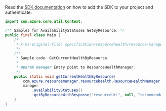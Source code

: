 Read the [SDK documentation](https://github.com/Azure/azure-sdk-for-java/blob/azure-resourcemanager-resourcehealth_1.0.0-beta.2/sdk/resourcehealth/azure-resourcemanager-resourcehealth/README.md) on how to add the SDK to your project and authenticate.

```java
import com.azure.core.util.Context;

/** Samples for AvailabilityStatuses GetByResource. */
public final class Main {
    /*
     * x-ms-original-file: specification/resourcehealth/resource-manager/Microsoft.ResourceHealth/stable/2020-05-01/examples/AvailabilityStatus_GetByResource.json
     */
    /**
     * Sample code: GetCurrentHealthByResource.
     *
     * @param manager Entry point to ResourceHealthManager.
     */
    public static void getCurrentHealthByResource(
        com.azure.resourcemanager.resourcehealth.ResourceHealthManager manager) {
        manager
            .availabilityStatuses()
            .getByResourceWithResponse("resourceUri", null, "recommendedactions", Context.NONE);
    }
}
```
